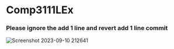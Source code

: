 # Comp3111LEx

### Please ignore the add 1 line and revert add 1 line commit  ###
![Screenshot 2023-09-10 212641](https://github.com/hoyinMok/Comp3111LEx/assets/144521708/6493c1e2-9ebc-47d6-bdb9-6873bab5fdc3)
